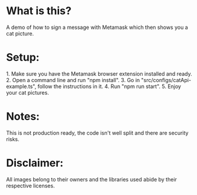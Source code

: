<h1>What is this?</h1>
A demo of how to sign a message with Metamask which then shows you a cat picture.

<h1>Setup:</h1>
1. Make sure you have the Metamask browser extension installed and ready.
2. Open a command line and run "npm install".
3. Go in "src/configs/catApi-example.ts", follow the instructions in it.
4. Run "npm run start".
5. Enjoy your cat pictures.

<h1>Notes:</h1>
This is not production ready, the code isn't well split and there are security risks.

<h1>Disclaimer:</h1>
All images belong to their owners and the libraries used abide by their respective licenses.
